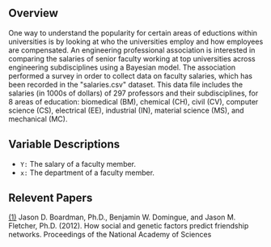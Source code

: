 ## Overview

One way to understand the popularity for certain areas of eductions within universities is by looking at who the universities employ and how employees are compensated. An engineering professional association is interested in comparing the salaries of senior faculty working at top universities across engineering subdisciplines using a Bayesian model. The association performed a survey in order to collect data on faculty salaries, which has been recorded in the "salaries.csv" dataset. This data file includes the salaries (in 1000s of dollars) of 297 professors and their subdisciplines, for 8 areas of education: biomedical (BM), chemical (CH), civil (CV), computer science (CS), electrical (EE), industrial (IN), material science (MS), and mechanical (MC).

## Variable Descriptions

- `Y:` The salary of a faculty member.
- `x:` The department of a faculty member.

## Relevent Papers

[(1)](http://www.ncbi.nlm.nih.gov/pmc/articles/PMC3491494/) Jason D. Boardman, Ph.D., Benjamin W. Domingue, and Jason M. Fletcher, Ph.D. (2012). How social and genetic factors predict friendship networks. Proceedings of the National Academy of Sciences
